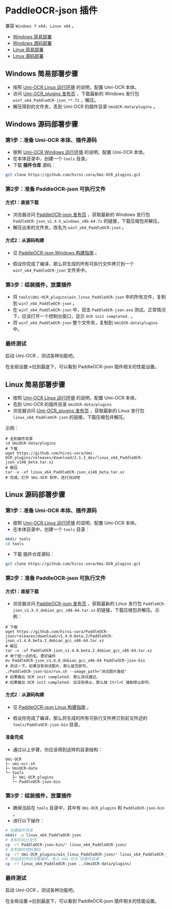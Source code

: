 # PaddleOCR-json 插件

兼容 `Windows 7 x64`、`Linux x64` 。

- [Windows 简易部署](#Windows%20简易部署步骤)
- [Windows 源码部署](#Windows%20源码部署步骤)
- [Linux 简易部署](#Linux%20简易部署步骤)
- [Linux 源码部署](#Linux%20源码部署步骤)

## Windows 简易部署步骤

- 按照 [Umi-OCR Linux 运行环境](https://github.com/hiroi-sora/Umi-OCR_runtime_linux) 的说明，配置 Umi-OCR 本体。
- 访问 [Umi-OCR_plugins 发布页](https://github.com/hiroi-sora/Umi-OCR_plugins/releases) ，下载最新的 Windows 发行包 `win7_x64_PaddleOCR-json_**.7z` ，解压。
- 解压得到的文件夹，丢到 Umi-OCR 的插件目录 `UmiOCR-data/plugins` 。

## Windows 源码部署步骤

### 第1步：准备 Umi-OCR 本体、插件源码

- 按照 [Umi-OCR Windows 运行环境](https://github.com/hiroi-sora/Umi-OCR_runtime_windows) 的说明，配置 Umi-OCR 本体。
- 在本体目录中，创建一个 `tools` 目录。
- 下载 **插件仓库** 源码：

```sh
git clone https://github.com/hiroi-sora/Umi-OCR_plugins.git
```

### 第2步：准备 PaddleOCR-json 可执行文件

#### 方式1：直接下载

- 浏览器访问 [PaddleOCR-json 发布页](https://github.com/hiroi-sora/PaddleOCR-json/releases) ，获取最新的 Windows 发行包 `PaddleOCR-json_v1.X.X_windows_x86-64.7z` 的链接，下载压缩包并解压。
- 解压出来的文件夹，改名为 `win7_x64_PaddleOCR-json` 。

#### 方式2：从源码构建

- 见 [PaddleOCR-json Windows 构建指南](https://github.com/hiroi-sora/PaddleOCR-json/blob/main/cpp/README.md) 。

- 假设你完成了编译，那么将生成的所有可执行文件拷贝到一个 `win7_x64_PaddleOCR-json` 文件夹中。

### 第3步：组装插件，放置插件

- 将 `tools\Umi-OCR_plugins\win_linux_PaddleOCR-json` 中的所有文件，复制到 `win7_x64_PaddleOCR-json` 。
- 在 `win7_x64_PaddleOCR-json` 中，双击 `PaddleOCR-json.exe` 测试。正常情况下，应该打开一个控制台窗口，显示 `OCR init completed.` 。
- 将 `win7_x64_PaddleOCR-json` 整个文件夹，复制到 `UmiOCR-data\plugins` 中。

### 最终测试

启动 Umi-OCR ，测试各种功能吧。

在全局设置→拉到最底下，可以看到 PaddleOCR-json 插件相关的性能设置。


## Linux 简易部署步骤

- 按照 [Umi-OCR Linux 运行环境](https://github.com/hiroi-sora/Umi-OCR_runtime_linux) 的说明，配置 Umi-OCR 本体。
- 去到 Umi-OCR 的插件目录 `UmiOCR-data/plugins`
- 浏览器访问 [Umi-OCR_plugins 发布页](https://github.com/hiroi-sora/Umi-OCR_plugins/releases) ，获取最新的 Linux 发行包 `linux_x64_PaddleOCR-json` 的链接，下载压缩包并解压。

示例：

```
# 去到插件目录
cd UmiOCR-data/plugins
# 下载
wget https://github.com/hiroi-sora/Umi-OCR_plugins/releases/download/2.1.3_dev/linux_x64_PaddleOCR-json_v140_beta.tar.xz
# 解压
tar -v -xf linux_x64_PaddleOCR-json_v140_beta.tar.xz
# 完成，打开 Umi-OCR 软件，进行测试吧
```

## Linux 源码部署步骤

### 第1步：准备 Umi-OCR 本体、插件源码

- 按照 [Umi-OCR Linux 运行环境](https://github.com/hiroi-sora/Umi-OCR_runtime_linux) 的说明，配置 Umi-OCR 本体。
- 在本体目录中，创建一个 `tools` 目录：

```sh
mkdir tools
cd tools
```

- 下载 插件仓库源码：

```sh
git clone https://github.com/hiroi-sora/Umi-OCR_plugins.git
```

### 第2步：准备 PaddleOCR-json 可执行文件

#### 方式1：直接下载

- 浏览器访问 [PaddleOCR-json 发布页](https://github.com/hiroi-sora/PaddleOCR-json/releases) ，获取最新的 Linux 发行包 `PaddleOCR-json_v1.X.X_debian_gcc_x86-64.tar.xz` 的链接，下载压缩包并解压。示例：

```
# 下载
wget https://github.com/hiroi-sora/PaddleOCR-json/releases/download/v1.4.0-beta.2/PaddleOCR-json_v1.4.0.beta.2_debian_gcc_x86-64.tar.xz
# 解压
tar -v -xf PaddleOCR-json_v1.4.0.beta.2_debian_gcc_x86-64.tar.xz
# 改个短一点的名，更好操作
mv PaddleOCR-json_v1.4.0_debian_gcc_x86-64 PaddleOCR-json-bin
# 测试一下。如果没有测试图片，那么留空即可。
./PaddleOCR-json-bin/run.sh --image_path="测试图片路径"
# 如果输出 OCR init completed. 那么测试通过。
# 如果输出 OCR init completed. 后没有停止，那么按 Ctrl+C 强制停止即可。
```

#### 方式2：从源码构建

- 见 [PaddleOCR-json Linux 构建指南](https://github.com/hiroi-sora/PaddleOCR-json/blob/main/cpp/README-linux.md) 。

- 假设你完成了编译，那么将生成的所有可执行文件拷贝到前文所述的 `tools/PaddleOCR-json-bin` 目录。

#### 准备完成

- 通过以上步骤，你应该得到这样的目录结构：

```
Umi-OCR
├─ umi-ocr.sh
├─ UmiOCR-data
└─ tools
   ├─ Umi-OCR_plugins
   └─ PaddleOCR-json-bin
```

### 第3步：组装插件，放置插件

- 确保当前在 `tools` 目录中，其中有 `Umi-OCR_plugins` 和 `PaddleOCR-json-bin` 。
- 进行以下操作：

```sh
# 创建插件目录
mkdir -p linux_x64_PaddleOCR-json
# 复制可执行文件
cp -rf PaddleOCR-json-bin/* linux_x64_PaddleOCR-json/
# 复制插件控制源码
cp -rf Umi-OCR_plugins/win_linux_PaddleOCR-json/* linux_x64_PaddleOCR-json/
# 将组装完毕的完整插件，放入 Umi-OCR 的插件目录
cp -rf linux_x64_PaddleOCR-json ../UmiOCR-data/plugins/
```

### 最终测试

启动 Umi-OCR ，测试各种功能吧。

在全局设置→拉到最底下，可以看到 PaddleOCR-json 插件相关的性能设置。
